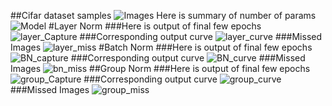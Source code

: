 ##Cifar dataset samples
![Images](https://github.com/gdeotale/ERA/assets/8176219/320c6e43-6947-4920-9073-d818adfeb680)
Here is summary of number of params
![Model](https://github.com/gdeotale/ERA/assets/8176219/e62f42e9-c3a5-45e1-b48d-aef23763cf49)
#Layer Norm
###Here is output of final few epochs
![layer_Capture](https://github.com/gdeotale/ERA/assets/8176219/7538d3b9-5332-4fc3-b87d-f6dde38abc12)
###Corresponding output curve
![layer_curve](https://github.com/gdeotale/ERA/assets/8176219/aced2555-e483-4ff5-8adb-40c7626a20f3)
###Missed Images
![layer_miss](https://github.com/gdeotale/ERA/assets/8176219/b80226f4-a157-4773-95cb-151094888dea)
#Batch Norm
###Here is output of final few epochs
![BN_capture](https://github.com/gdeotale/ERA/assets/8176219/879e076d-a2bb-4a31-87a6-d6fbf02f9503)
###Corresponding output curve
![BN_curve](https://github.com/gdeotale/ERA/assets/8176219/7c6e9aa1-95d2-4df1-804b-0ccc0458eaab)
###Missed Images
![bn_miss](https://github.com/gdeotale/ERA/assets/8176219/9a25409c-b5ec-422d-bc6c-43c8d7a3a3bd)
##Group Norm
###Here is output of final few epochs
![group_Capture](https://github.com/gdeotale/ERA/assets/8176219/8fcc1dc9-17c3-42e2-a986-e824d8481134)
###Corresponding output curve
![group_curve](https://github.com/gdeotale/ERA/assets/8176219/595f4ada-bd2d-430c-baf4-a62f0d0a2b93)
###Missed Images
![group_miss](https://github.com/gdeotale/ERA/assets/8176219/e5297fb2-613e-45d4-9b04-c695ef3de86d)
